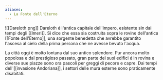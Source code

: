 ```yaml
---
aliases:
  - La Fonte dell'Eterno
---
```

![[Dareloth.png]]
Dareloth é l'antica capitale dell'impero, esistente sin dai tempi degli [[Imeri]]. Si dice che essa sia costruita sopra le rovine dell'antica [[Fonte dell'Eterno]], una sorgente benedetta che avrebbe garantito l'ascesa al cielo della prima persona che ne avesse bevuto l'acqua. 

La città oggi è molto lontana dal suo antico splendore. Pur ancora molto popolosa e dal prestigioso passato, gran parte dei suoi edifici é in rovina e diverse sue piazze sono ora pascoli per greggi di pecore e capre. Dai tempi dell'[[invasione Andoriana]], i settori delle mura esterne sono praticamente disabitati.